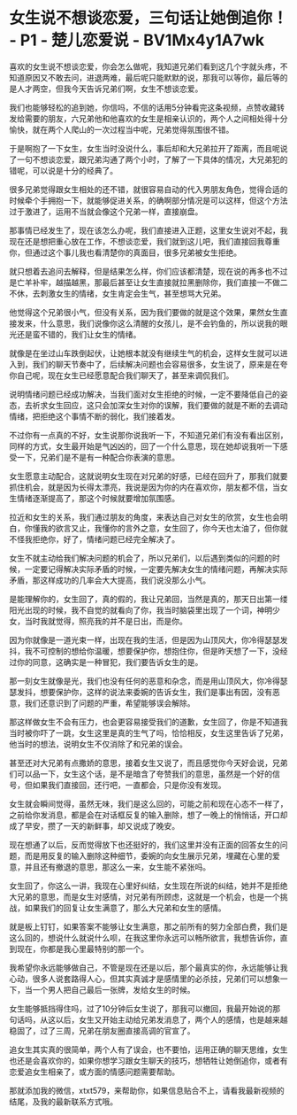 # 女生说不想谈恋爱，三句话让她倒追你！ - P1 - 楚儿恋爱说 - BV1Mx4y1A7wk

喜欢的女生说不想谈恋爱，你会怎么做呢，我知道兄弟们看到这几个字就头疼，不知道原因又不敢去问，进退两难，最后呢只能默默的说，那我可以等你，最后等的是人才两空，但我今天告诉兄弟们啊，女生不想谈恋爱。

我们也能够轻松的追到她，你信吗，不信的话用5分钟看完这条视频，点赞收藏转发给需要的朋友，六兄弟他和他喜欢的女生是相亲认识的，两个人之间相处得十分愉快，就在两个人爬山的一次过程当中呢，兄弟觉得氛围很不错。

于是啊抱了一下女生，女生当时没说什么，事后却和大兄弟拉开了距离，而且呢说了一句不想谈恋爱，跟兄弟沟通了两个小时，了解了一下具体的情况，大兄弟犯的错呢，可以说是十分的经典了。

很多兄弟觉得跟女生相处的还不错，就很容易自动的代入男朋友角色，觉得合适的时候牵个手拥抱一下，就能够促进关系，的确啊部分情况是可以这样，但这个方法过于激进了，运用不当就会像这个兄弟一样，直接崩盘。

那事情已经发生了，现在该怎么办呢，我们直接进入正题，这里女生说对不起，我现在还是想把重心放在工作，不想谈恋爱，我们就到这儿吧，我们直接回我尊重你，但通过这个事儿我也看清楚你的真面目，很多兄弟被女生拒绝。

就只想着去追问去解释，但是结果怎么样，你们应该都清楚，现在说的再多也不过是亡羊补牢，越描越黑，那最后甚至让女生直接就拉黑删除你，我们直接一不做二不休，去刺激女生的情绪，女生肯定会生气，甚至想骂大兄弟。

他觉得这个兄弟很小气，但没有关系，因为我们要做的就是这个效果，果然女生直接发来，什么意思，我们说像你这么清醒的女孩儿，是不会钓鱼的，所以说我的眼光还是蛮不错的，我们让女生的情绪。

就像是在坐过山车跌倒起伏，让她根本就没有继续生气的机会，这样女生就可以进入到，我们的聊天节奏中了，后续解决问题也会容易很多，女生说了，原来是在夸你自己呢，现在女生已经愿意配合我们聊天了，甚至来调侃我们。

说明情绪问题已经成功解决，当我们面对女生拒绝的时候，一定不要降低自己的姿态，去祈求女生回应，这只会加深女生对你的误解，我们要做的就是不断的去调动情绪，把拒绝这个事情不断的弱化，我们接着发。

不过你有一点真的不好，女生说那你说我听一下，不知道兄弟们有没有看出区别，同样的方式，女生最开始是气凶凶的，回了一个什么意思，现在她却说我听一下感受一下，兄弟们是不是有一种配合你表演的意思。

女生愿意主动配合，这就说明女生现在对兄弟的好感，已经在回升了，那我们就要抓住机会，就是因为长得太漂亮，我说是因为你的内在喜欢你，朋友都不信，当女生情绪逐渐提高了，那这个时候就要增加氛围感。

拉近和女生的关系，我们通过朋友的角度，来表达自己对女生的欣赏，女生也会明白，你懂我的欲言又止，我懂你的言外之意，女生回了，你今天也太油了，但你就不怪我拒绝你，好了，情绪问题已经完全解决了。

女生不就主动给我们解决问题的机会了，所以兄弟们，以后遇到类似的问题的时候，一定要记得解决实际矛盾的时候，一定要先解决女生的情绪问题，再解决实际矛盾，那这样成功的几率会大大提高，我们说没那么小气。

是能理解你的，女生回了，真的假的，我让兄弟回，当然是真的，那天日出第一缕阳光出现的时候，我不自觉的就看向了你，我当时脑袋里出现了一个词，神明少女，当时我就觉得，照亮我的并不是日出，而是你。

因为你就像是一道光束一样，出现在我的生活，但是因为山顶风大，你冷得瑟瑟发抖，我不可控制的想给你温暖，想要保护你，想抱住你，但是昨天想了一下，没经过你的同意，这确实是一种冒犯，我们要告诉女生的是。

那一刻女生就像是光，我们也没有任何的恶意和杂念，而是用山顶风大，你冷得瑟瑟发抖，想要保护你，这样的说法来委婉的告诉女生，我们是事出有因，没有恶意，我们还意识到了问题的严重，希望能够误会解除。

那这样做女生不会有压力，也会更容易接受我们的道歉，女生回了，你是不知道我当时被你吓了一跳，女生这里是真的生气了吗，恰恰相反，女生这里告诉了兄弟，他当时的想法，说明女生不仅消除了和兄弟的误会。

甚至还对大兄弟有点撒娇的意思，接着女生又说了，而且感觉你今天好会说，兄弟们可以品一下，女生这个话，是不是暗含了夸赞我们的意思，虽然是一个好的信号，但如果我们直接回，还行吧，一直都会，只是你没有发现。

女生就会瞬间觉得，虽然无味，我们是这么回的，可能之前和现在心态不一样了，之前给你发消息，都是会在对话框反复的输入删除，想了一晚上的悄悄话，开口却成了早安，攒了一天的新鲜事，却又说成了晚安。

现在想通了以后，反而觉得放下也还挺好的，我们这里并没有正面的回答女生的问题，而是用反复的输入删除这种细节，委婉的向女生展示兄弟，埋藏在心里的爱意，并且还有撤退的意思，那这么一来，女生能不紧张吗。

女生回了，你这么一讲，我现在心里好纠结，女生现在所说的纠结，她并不是拒绝大兄弟的意思，而是女生对感情，对兄弟有所顾虑，这就是一个机会，也是一个挑战，如果我们的回复让女生满意了，那么大兄弟和女生的感情。

就是板上钉钉，如果答案不能够让女生满意，那之前所有的努力全部白费，我们是这么回的，想说什么就说什么呗，在我这里你永远可以畅所欲言，我想告诉你，直到现在，你都是我心里最特别的那一个。

我希望你永远能够做自己，不管是现在还是以后，那个最真实的你，永远能够让我心动，很多人说套路得人心，但其实真诚才是感情里的必杀技，兄弟们可以想象一下，当一个男人把自己最后一张牌，发给女生的时候。

女生能够抵挡得住吗，过了10分钟后女生说了，那我可以撤回，我最开始说的那句话吗，从这以后，女生又开始主动给兄弟发消息了，两个人的感情，也是越来越稳固了，过了三周，兄弟在朋友圈直接高调的官宣了。

追女生其实真的很简单，两个人有了误会，也不要怕，运用正确的聊天思维，女生也还是会喜欢你的，如果你想学习跟女生聊天的技巧，想牺牲让她倒追你，或者有恋爱追女生相亲了，或方面的情感问题需要帮助。

那就添加我的微信，xtxt579，来帮助你，如果信息贴合不上，请看我最新视频的结尾，及我的最新联系方式哦。